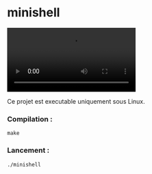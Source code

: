 # minishell

![Cover](https://github.com/retcheba/minishell/blob/master/minishell.mp4)

Ce projet est executable uniquement sous Linux.

### Compilation :
  ```
make
  ```

### Lancement :
  ```
./minishell
  ```
